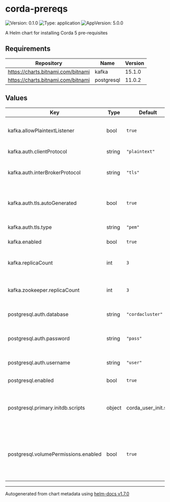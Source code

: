 # corda-prereqs

![Version: 0.1.0](https://img.shields.io/badge/Version-0.1.0-informational?style=flat-square) ![Type: application](https://img.shields.io/badge/Type-application-informational?style=flat-square) ![AppVersion: 5.0.0](https://img.shields.io/badge/AppVersion-5.0.0-informational?style=flat-square)

A Helm chart for installing Corda 5 pre-requisites

## Requirements

| Repository | Name | Version |
|------------|------|---------|
| https://charts.bitnami.com/bitnami | kafka | 15.1.0 |
| https://charts.bitnami.com/bitnami | postgresql | 11.0.2 |

## Values

| Key | Type | Default | Description |
|-----|------|---------|-------------|
| kafka.allowPlaintextListener | bool | `true` | enable plaintext as a listener protocol. |
| kafka.auth.clientProtocol | string | `"plaintext"` | protocol of the client listener. |
| kafka.auth.interBrokerProtocol | string | `"tls"` | protocol of the interbroker listener used for replication. |
| kafka.auth.tls.autoGenerated | bool | `true` | autogenerate a CA, and signed certificates for each broker. |
| kafka.auth.tls.type | string | `"pem"` | type of the tls certificates. |
| kafka.enabled | bool | `true` | enable/disable kafka. |
| kafka.replicaCount | int | `3` | set a static replica count of kafka brokers. |
| kafka.zookeeper.replicaCount | int | `3` | set a static replica count of zookeeper nodes. |
| postgresql.auth.database | string | `"cordacluster"` | name of database to be created. |
| postgresql.auth.password | string | `"pass"` | name of the password of the user to be created. |
| postgresql.auth.username | string | `"user"` | name of the user to be created. |
| postgresql.enabled | bool | `true` | enable/disable postgres. |
| postgresql.primary.initdb.scripts | object | corda_user_init.sh | ConfigMap-like object containing scripts to be executed on startup. |
| postgresql.volumePermissions.enabled | bool | `true` | enable/disable an init container which changes ownership of the mounted volumes. |

----------------------------------------------
Autogenerated from chart metadata using [helm-docs v1.7.0](https://github.com/norwoodj/helm-docs/releases/v1.7.0)
